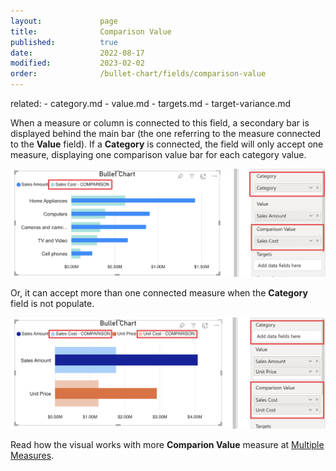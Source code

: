 ```yaml
---
layout:             page
title:              Comparison Value
published:          true
date:               2022-08-17
modified:           2023-02-02
order:              /bullet-chart/fields/comparison-value
---
```

related:
    - category.md
    - value.md
    - targets.md
    - target-variance.md

When a measure or column is connected to this field, a secondary bar is displayed behind the main bar (the one referring to the measure connected to the **Value** field). If a **Category** is connected, the field will only accept one measure, displaying one comparison value bar for each category value.

<img src= "images/comparison-with-category.png" width="700">

Or, it can accept more than one connected measure when the **Category** field is not populate.

<img src= "images/comparison-no-category.png" width="700">

Read how the visual works with more **Comparion Value** measure at [Multiple Measures](./../features/multiple-measures.md).